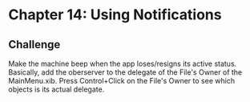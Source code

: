 # Chapter 14: Using Notifications

## Challenge

Make the machine beep when the app loses/resigns its active status.
Basically, add the oberserver to the delegate of the File's Owner of the MainMenu.xib.
Press Control+Click on the File's Owner to see which objects is its actual delegate.
